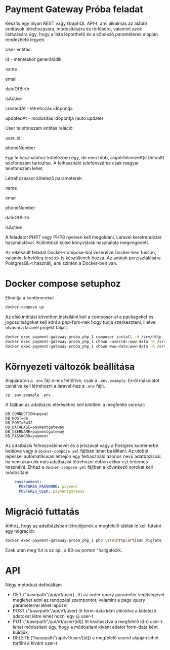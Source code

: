 # Payment Gateway Próba feladat
Készíts egy olyan REST vagy GraphQL API-t, ami alkalmas az alábbi entitások létrehozására, módosítására és törlésére, valamint azok listázására úgy, hogy a lista léptethető és a kötelező paraméterek alapján rendezhető legyen.


User entitás:

id - mentéskor generálódik

name

email

dateOfBirth

isActive

createdAt - létrehozás időpontja

updatedAt - módosítás időpontja (auto update)



User telefonszám entitás reláció:

user_id

phoneNumber

	

Egy felhasználóhoz kötelezően egy, de nem több, alapértelmezett(isDefault) telefonszám tartozhat. A felhasználó telefonszáma csak magyar telefonszám lehet.


Létrehozáskor kötelező paraméterek:

name

email

phoneNumber

dateOfBirth

isActive



A feladatot PHP7 vagy PHP8 nyelven kell megoldani, Laravel keretrendszer használatával. Különböző külső könyvtárak használata megengedett. 


Az elkészült feladat Docker-compose-ból vezérelve Docker-ben fusson, valamint lehetőleg tesztek is készüljenek hozzá. Az adatok perzisztálására PostgresQL-t használj, ami szintén a Docker-ben van.

# Docker compose setuphoz

Elindítja a konténereket
```bash
docker-compose up
```
Az első indítást követően installálni kell a composer-el a packageket és jogosultságokat kell adni a php-fpm-nek hogy tudja szerkeszteni, illetve olvasni a laravel projekt fáljait.
```bash
docker exec payment-gateway-proba_php_1 composer install -d /srv/http
docker exec payment-gateway-proba_php_1 chown <userid>:www-data -R /srv/http
docker exec payment-gateway-proba_php_1 chown www-data:www-data -R /srv/http/storage
```
# Környezeti változók beállítása
Alapjáraton a ```.env``` fájl nincs feltöltve, csak a ```.env.example```. Erről másolatot csinálva kell létrehozni a laravel-hez a ```.env``` fájlt.
```
cp .env.example .env
```
A fájlban az adatbázis eléréséhez kell kitölteni a megfelelő sorokat:
```
DB_CONNECTION=pgsql
DB_HOST=db
DB_PORT=5432
DB_DATABASE=paymentgateway
DB_USERNAME=paymentgateway
DB_PASSWORD=payment
```
Az adatbázis felhasználónevét és a jelszavát vagy a Postgres konténerbe belépve vagy a ```docker-compose.yml``` fájlban lehet beállítani. Az utóbbi lépéssel automatikusan létrejön egy felhasználó azonos nevű adatbázissal, ha nem akarunk más adatbázist létrehozni ebben akkor ezt érdemes használni. Ehhez a ```docker-compose.yml``` fájlban a következő sorokat kell módosítani
```yaml
    environment:
      POSTGRES_PASSWORD: payment
      POSTGRES_USER: paymentgateway
```
# Migráció futtatás
Ahhoz, hogy az adatbázisban létrejöjjenek a megfelelő táblák le kell futatni egy migrációt.
```bash
docker exec payment-gateway-proba_php_1 php \srv\http\artisan migrate
```
 Ezek után meg fut is az api, a 80-as porton "hallgatózik.
 # API
 Négy metódust definiáltam
 <ul>
    <li>GET ("basepath"/api/v1/user) , itt az order query parameter segítségével meglehet adni az rendezési szempontot, valamint a page query parameterrel lehet lapozni</li>
    <li>POST ("basepath"/api/v1/user) itt form-data ként elküldve a kötelező adatokat létre lehet hozni egy új user-t</li>
    <li>PUT ("basepath"/api/v1/user/{id}) Itt kiválasztva a megfelelő id-ú user-t lehet módosítani úgy, hogy a módosítani kivánt adatot form-data ként küldjük. </li>
    <li>DELETE ("basepath"/api/v1/user/{id}) a megfelelő userid alapján lehet törölni a kivánt user-t</li>
 </ul>